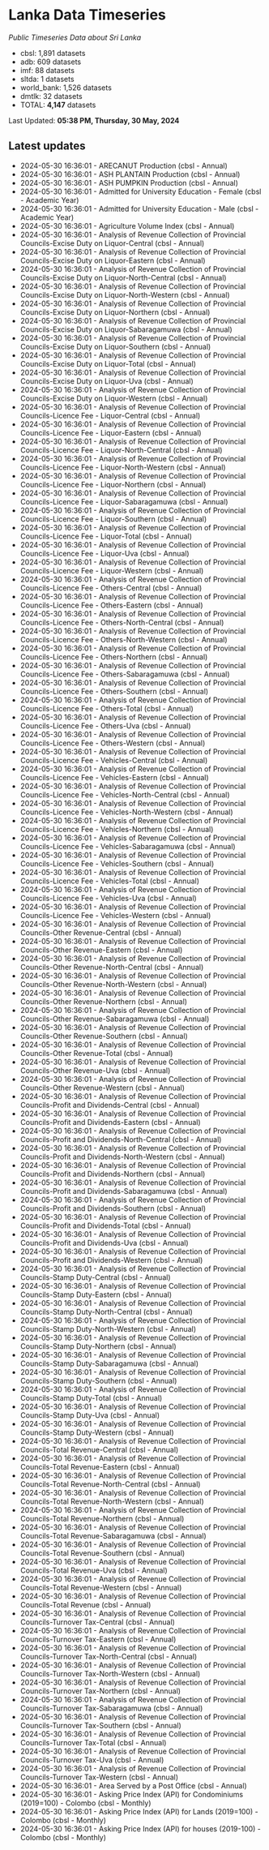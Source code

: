 # Lanka Data Timeseries
*Public Timeseries Data about Sri Lanka*

* cbsl: 1,891 datasets
* adb: 609 datasets
* imf: 88 datasets
* sltda: 1 datasets
* world_bank: 1,526 datasets
* dmtlk: 32 datasets
* TOTAL: **4,147** datasets

Last Updated: **05:38 PM, Thursday, 30 May, 2024**

## Latest updates

* 2024-05-30 16:36:01 - ARECANUT Production (cbsl - Annual)
* 2024-05-30 16:36:01 - ASH PLANTAIN Production (cbsl - Annual)
* 2024-05-30 16:36:01 - ASH PUMPKIN Production (cbsl - Annual)
* 2024-05-30 16:36:01 - Admitted for University Education - Female (cbsl - Academic Year)
* 2024-05-30 16:36:01 - Admitted for University Education - Male (cbsl - Academic Year)
* 2024-05-30 16:36:01 - Agriculture Volume Index (cbsl - Annual)
* 2024-05-30 16:36:01 - Analysis of Revenue Collection of Provincial Councils-Excise Duty on Liquor-Central (cbsl - Annual)
* 2024-05-30 16:36:01 - Analysis of Revenue Collection of Provincial Councils-Excise Duty on Liquor-Eastern (cbsl - Annual)
* 2024-05-30 16:36:01 - Analysis of Revenue Collection of Provincial Councils-Excise Duty on Liquor-North-Central (cbsl - Annual)
* 2024-05-30 16:36:01 - Analysis of Revenue Collection of Provincial Councils-Excise Duty on Liquor-North-Western (cbsl - Annual)
* 2024-05-30 16:36:01 - Analysis of Revenue Collection of Provincial Councils-Excise Duty on Liquor-Northern (cbsl - Annual)
* 2024-05-30 16:36:01 - Analysis of Revenue Collection of Provincial Councils-Excise Duty on Liquor-Sabaragamuwa (cbsl - Annual)
* 2024-05-30 16:36:01 - Analysis of Revenue Collection of Provincial Councils-Excise Duty on Liquor-Southern (cbsl - Annual)
* 2024-05-30 16:36:01 - Analysis of Revenue Collection of Provincial Councils-Excise Duty on Liquor-Total (cbsl - Annual)
* 2024-05-30 16:36:01 - Analysis of Revenue Collection of Provincial Councils-Excise Duty on Liquor-Uva (cbsl - Annual)
* 2024-05-30 16:36:01 - Analysis of Revenue Collection of Provincial Councils-Excise Duty on Liquor-Western (cbsl - Annual)
* 2024-05-30 16:36:01 - Analysis of Revenue Collection of Provincial Councils-Licence Fee - Liquor-Central (cbsl - Annual)
* 2024-05-30 16:36:01 - Analysis of Revenue Collection of Provincial Councils-Licence Fee - Liquor-Eastern (cbsl - Annual)
* 2024-05-30 16:36:01 - Analysis of Revenue Collection of Provincial Councils-Licence Fee - Liquor-North-Central (cbsl - Annual)
* 2024-05-30 16:36:01 - Analysis of Revenue Collection of Provincial Councils-Licence Fee - Liquor-North-Western (cbsl - Annual)
* 2024-05-30 16:36:01 - Analysis of Revenue Collection of Provincial Councils-Licence Fee - Liquor-Northern (cbsl - Annual)
* 2024-05-30 16:36:01 - Analysis of Revenue Collection of Provincial Councils-Licence Fee - Liquor-Sabaragamuwa (cbsl - Annual)
* 2024-05-30 16:36:01 - Analysis of Revenue Collection of Provincial Councils-Licence Fee - Liquor-Southern (cbsl - Annual)
* 2024-05-30 16:36:01 - Analysis of Revenue Collection of Provincial Councils-Licence Fee - Liquor-Total (cbsl - Annual)
* 2024-05-30 16:36:01 - Analysis of Revenue Collection of Provincial Councils-Licence Fee - Liquor-Uva (cbsl - Annual)
* 2024-05-30 16:36:01 - Analysis of Revenue Collection of Provincial Councils-Licence Fee - Liquor-Western (cbsl - Annual)
* 2024-05-30 16:36:01 - Analysis of Revenue Collection of Provincial Councils-Licence Fee - Others-Central (cbsl - Annual)
* 2024-05-30 16:36:01 - Analysis of Revenue Collection of Provincial Councils-Licence Fee - Others-Eastern (cbsl - Annual)
* 2024-05-30 16:36:01 - Analysis of Revenue Collection of Provincial Councils-Licence Fee - Others-North-Central (cbsl - Annual)
* 2024-05-30 16:36:01 - Analysis of Revenue Collection of Provincial Councils-Licence Fee - Others-North-Western (cbsl - Annual)
* 2024-05-30 16:36:01 - Analysis of Revenue Collection of Provincial Councils-Licence Fee - Others-Northern (cbsl - Annual)
* 2024-05-30 16:36:01 - Analysis of Revenue Collection of Provincial Councils-Licence Fee - Others-Sabaragamuwa (cbsl - Annual)
* 2024-05-30 16:36:01 - Analysis of Revenue Collection of Provincial Councils-Licence Fee - Others-Southern (cbsl - Annual)
* 2024-05-30 16:36:01 - Analysis of Revenue Collection of Provincial Councils-Licence Fee - Others-Total (cbsl - Annual)
* 2024-05-30 16:36:01 - Analysis of Revenue Collection of Provincial Councils-Licence Fee - Others-Uva (cbsl - Annual)
* 2024-05-30 16:36:01 - Analysis of Revenue Collection of Provincial Councils-Licence Fee - Others-Western (cbsl - Annual)
* 2024-05-30 16:36:01 - Analysis of Revenue Collection of Provincial Councils-Licence Fee - Vehicles-Central (cbsl - Annual)
* 2024-05-30 16:36:01 - Analysis of Revenue Collection of Provincial Councils-Licence Fee - Vehicles-Eastern (cbsl - Annual)
* 2024-05-30 16:36:01 - Analysis of Revenue Collection of Provincial Councils-Licence Fee - Vehicles-North-Central (cbsl - Annual)
* 2024-05-30 16:36:01 - Analysis of Revenue Collection of Provincial Councils-Licence Fee - Vehicles-North-Western (cbsl - Annual)
* 2024-05-30 16:36:01 - Analysis of Revenue Collection of Provincial Councils-Licence Fee - Vehicles-Northern (cbsl - Annual)
* 2024-05-30 16:36:01 - Analysis of Revenue Collection of Provincial Councils-Licence Fee - Vehicles-Sabaragamuwa (cbsl - Annual)
* 2024-05-30 16:36:01 - Analysis of Revenue Collection of Provincial Councils-Licence Fee - Vehicles-Southern (cbsl - Annual)
* 2024-05-30 16:36:01 - Analysis of Revenue Collection of Provincial Councils-Licence Fee - Vehicles-Total (cbsl - Annual)
* 2024-05-30 16:36:01 - Analysis of Revenue Collection of Provincial Councils-Licence Fee - Vehicles-Uva (cbsl - Annual)
* 2024-05-30 16:36:01 - Analysis of Revenue Collection of Provincial Councils-Licence Fee - Vehicles-Western (cbsl - Annual)
* 2024-05-30 16:36:01 - Analysis of Revenue Collection of Provincial Councils-Other Revenue-Central (cbsl - Annual)
* 2024-05-30 16:36:01 - Analysis of Revenue Collection of Provincial Councils-Other Revenue-Eastern (cbsl - Annual)
* 2024-05-30 16:36:01 - Analysis of Revenue Collection of Provincial Councils-Other Revenue-North-Central (cbsl - Annual)
* 2024-05-30 16:36:01 - Analysis of Revenue Collection of Provincial Councils-Other Revenue-North-Western (cbsl - Annual)
* 2024-05-30 16:36:01 - Analysis of Revenue Collection of Provincial Councils-Other Revenue-Northern (cbsl - Annual)
* 2024-05-30 16:36:01 - Analysis of Revenue Collection of Provincial Councils-Other Revenue-Sabaragamuwa (cbsl - Annual)
* 2024-05-30 16:36:01 - Analysis of Revenue Collection of Provincial Councils-Other Revenue-Southern (cbsl - Annual)
* 2024-05-30 16:36:01 - Analysis of Revenue Collection of Provincial Councils-Other Revenue-Total (cbsl - Annual)
* 2024-05-30 16:36:01 - Analysis of Revenue Collection of Provincial Councils-Other Revenue-Uva (cbsl - Annual)
* 2024-05-30 16:36:01 - Analysis of Revenue Collection of Provincial Councils-Other Revenue-Western (cbsl - Annual)
* 2024-05-30 16:36:01 - Analysis of Revenue Collection of Provincial Councils-Profit and Dividends-Central (cbsl - Annual)
* 2024-05-30 16:36:01 - Analysis of Revenue Collection of Provincial Councils-Profit and Dividends-Eastern (cbsl - Annual)
* 2024-05-30 16:36:01 - Analysis of Revenue Collection of Provincial Councils-Profit and Dividends-North-Central (cbsl - Annual)
* 2024-05-30 16:36:01 - Analysis of Revenue Collection of Provincial Councils-Profit and Dividends-North-Western (cbsl - Annual)
* 2024-05-30 16:36:01 - Analysis of Revenue Collection of Provincial Councils-Profit and Dividends-Northern (cbsl - Annual)
* 2024-05-30 16:36:01 - Analysis of Revenue Collection of Provincial Councils-Profit and Dividends-Sabaragamuwa (cbsl - Annual)
* 2024-05-30 16:36:01 - Analysis of Revenue Collection of Provincial Councils-Profit and Dividends-Southern (cbsl - Annual)
* 2024-05-30 16:36:01 - Analysis of Revenue Collection of Provincial Councils-Profit and Dividends-Total (cbsl - Annual)
* 2024-05-30 16:36:01 - Analysis of Revenue Collection of Provincial Councils-Profit and Dividends-Uva (cbsl - Annual)
* 2024-05-30 16:36:01 - Analysis of Revenue Collection of Provincial Councils-Profit and Dividends-Western (cbsl - Annual)
* 2024-05-30 16:36:01 - Analysis of Revenue Collection of Provincial Councils-Stamp Duty-Central (cbsl - Annual)
* 2024-05-30 16:36:01 - Analysis of Revenue Collection of Provincial Councils-Stamp Duty-Eastern (cbsl - Annual)
* 2024-05-30 16:36:01 - Analysis of Revenue Collection of Provincial Councils-Stamp Duty-North-Central (cbsl - Annual)
* 2024-05-30 16:36:01 - Analysis of Revenue Collection of Provincial Councils-Stamp Duty-North-Western (cbsl - Annual)
* 2024-05-30 16:36:01 - Analysis of Revenue Collection of Provincial Councils-Stamp Duty-Northern (cbsl - Annual)
* 2024-05-30 16:36:01 - Analysis of Revenue Collection of Provincial Councils-Stamp Duty-Sabaragamuwa (cbsl - Annual)
* 2024-05-30 16:36:01 - Analysis of Revenue Collection of Provincial Councils-Stamp Duty-Southern (cbsl - Annual)
* 2024-05-30 16:36:01 - Analysis of Revenue Collection of Provincial Councils-Stamp Duty-Total (cbsl - Annual)
* 2024-05-30 16:36:01 - Analysis of Revenue Collection of Provincial Councils-Stamp Duty-Uva (cbsl - Annual)
* 2024-05-30 16:36:01 - Analysis of Revenue Collection of Provincial Councils-Stamp Duty-Western (cbsl - Annual)
* 2024-05-30 16:36:01 - Analysis of Revenue Collection of Provincial Councils-Total Revenue-Central (cbsl - Annual)
* 2024-05-30 16:36:01 - Analysis of Revenue Collection of Provincial Councils-Total Revenue-Eastern (cbsl - Annual)
* 2024-05-30 16:36:01 - Analysis of Revenue Collection of Provincial Councils-Total Revenue-North-Central (cbsl - Annual)
* 2024-05-30 16:36:01 - Analysis of Revenue Collection of Provincial Councils-Total Revenue-North-Western (cbsl - Annual)
* 2024-05-30 16:36:01 - Analysis of Revenue Collection of Provincial Councils-Total Revenue-Northern (cbsl - Annual)
* 2024-05-30 16:36:01 - Analysis of Revenue Collection of Provincial Councils-Total Revenue-Sabaragamuwa (cbsl - Annual)
* 2024-05-30 16:36:01 - Analysis of Revenue Collection of Provincial Councils-Total Revenue-Southern (cbsl - Annual)
* 2024-05-30 16:36:01 - Analysis of Revenue Collection of Provincial Councils-Total Revenue-Uva (cbsl - Annual)
* 2024-05-30 16:36:01 - Analysis of Revenue Collection of Provincial Councils-Total Revenue-Western (cbsl - Annual)
* 2024-05-30 16:36:01 - Analysis of Revenue Collection of Provincial Councils-Total Revenue (cbsl - Annual)
* 2024-05-30 16:36:01 - Analysis of Revenue Collection of Provincial Councils-Turnover Tax-Central (cbsl - Annual)
* 2024-05-30 16:36:01 - Analysis of Revenue Collection of Provincial Councils-Turnover Tax-Eastern (cbsl - Annual)
* 2024-05-30 16:36:01 - Analysis of Revenue Collection of Provincial Councils-Turnover Tax-North-Central (cbsl - Annual)
* 2024-05-30 16:36:01 - Analysis of Revenue Collection of Provincial Councils-Turnover Tax-North-Western (cbsl - Annual)
* 2024-05-30 16:36:01 - Analysis of Revenue Collection of Provincial Councils-Turnover Tax-Northern (cbsl - Annual)
* 2024-05-30 16:36:01 - Analysis of Revenue Collection of Provincial Councils-Turnover Tax-Sabaragamuwa (cbsl - Annual)
* 2024-05-30 16:36:01 - Analysis of Revenue Collection of Provincial Councils-Turnover Tax-Southern (cbsl - Annual)
* 2024-05-30 16:36:01 - Analysis of Revenue Collection of Provincial Councils-Turnover Tax-Total (cbsl - Annual)
* 2024-05-30 16:36:01 - Analysis of Revenue Collection of Provincial Councils-Turnover Tax-Uva (cbsl - Annual)
* 2024-05-30 16:36:01 - Analysis of Revenue Collection of Provincial Councils-Turnover Tax-Western (cbsl - Annual)
* 2024-05-30 16:36:01 - Area Served by a Post Office (cbsl - Annual)
* 2024-05-30 16:36:01 - Asking Price Index (API) for Condominiums (2019=100) - Colombo (cbsl - Monthly)
* 2024-05-30 16:36:01 - Asking Price Index (API) for Lands (2019=100) - Colombo (cbsl - Monthly)
* 2024-05-30 16:36:01 - Asking Price Index (API) for houses (2019-100) - Colombo (cbsl - Monthly)